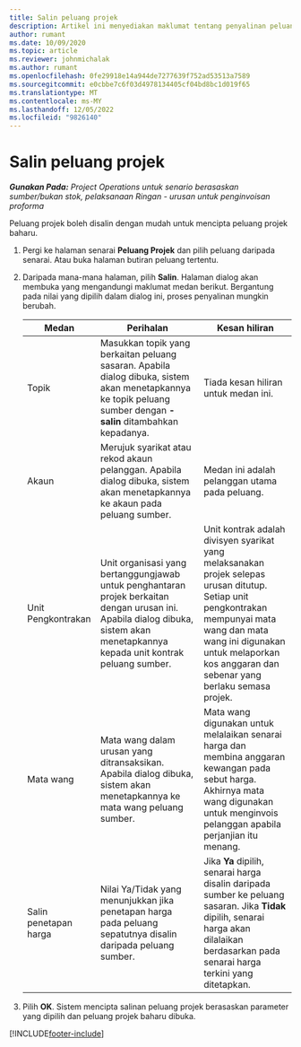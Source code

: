 ```yaml
---
title: Salin peluang projek
description: Artikel ini menyediakan maklumat tentang penyalinan peluang berasaskan projek dalam Project Operations.
author: rumant
ms.date: 10/09/2020
ms.topic: article
ms.reviewer: johnmichalak
ms.author: rumant
ms.openlocfilehash: 0fe29918e14a944de7277639f752ad53513a7589
ms.sourcegitcommit: e0cbbe7c6f03d4978134405cf04bd8bc1d019f65
ms.translationtype: MT
ms.contentlocale: ms-MY
ms.lasthandoff: 12/05/2022
ms.locfileid: "9826140"
---
```

# <a name="copy-project-opportunities"></a>Salin peluang projek

_**Gunakan Pada:** Project Operations untuk senario berasaskan sumber/bukan stok, pelaksanaan Ringan - urusan untuk penginvoisan proforma_


Peluang projek boleh disalin dengan mudah untuk mencipta peluang projek baharu. 

1. Pergi ke halaman senarai **Peluang Projek** dan pilih peluang daripada senarai. Atau buka halaman butiran peluang tertentu. 
2. Daripada mana-mana halaman, pilih **Salin**. Halaman dialog akan membuka yang mengandungi maklumat medan berikut. Bergantung pada nilai yang dipilih dalam dialog ini, proses penyalinan mungkin berubah.

    | **Medan** | **Perihalan** | **Kesan hiliran** |
    | --- | --- | --- |
    | Topik | Masukkan topik yang berkaitan peluang sasaran. Apabila dialog dibuka, sistem akan menetapkannya ke topik peluang sumber dengan **-salin** ditambahkan kepadanya. | Tiada kesan hiliran untuk medan ini. |
    | Akaun | Merujuk syarikat atau rekod akaun pelanggan. Apabila dialog dibuka, sistem akan menetapkannya ke akaun pada peluang sumber. | Medan ini adalah pelanggan utama pada peluang. |
    | Unit Pengkontrakan | Unit organisasi yang bertanggungjawab untuk penghantaran projek berkaitan dengan urusan ini. Apabila dialog dibuka, sistem akan menetapkannya kepada unit kontrak peluang sumber. | Unit kontrak adalah divisyen syarikat yang melaksanakan projek selepas urusan ditutup. Setiap unit pengkontrakan mempunyai mata wang dan mata wang ini digunakan untuk melaporkan kos anggaran dan sebenar yang berlaku semasa projek. |
    | Mata wang | Mata wang dalam urusan yang ditransaksikan. Apabila dialog dibuka, sistem akan menetapkannya ke mata wang peluang sumber. | Mata wang digunakan untuk melalaikan senarai harga dan membina anggaran kewangan pada sebut harga. Akhirnya mata wang digunakan untuk menginvois pelanggan apabila perjanjian itu menang. |
    | Salin penetapan harga | Nilai Ya/Tidak yang menunjukkan jika penetapan harga pada peluang sepatutnya disalin daripada peluang sumber. | Jika **Ya** dipilih, senarai harga disalin daripada sumber ke peluang sasaran. Jika **Tidak** dipilih, senarai harga akan dilalaikan berdasarkan pada senarai harga terkini yang ditetapkan. |

3. Pilih **OK**. Sistem mencipta salinan peluang projek berasaskan parameter yang dipilih dan peluang projek baharu dibuka.


[!INCLUDE[footer-include](../includes/footer-banner.md)]
